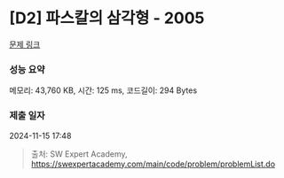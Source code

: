 # [D2] 파스칼의 삼각형 - 2005 

[문제 링크](https://swexpertacademy.com/main/code/problem/problemDetail.do?contestProbId=AV5P0-h6Ak4DFAUq) 

### 성능 요약

메모리: 43,760 KB, 시간: 125 ms, 코드길이: 294 Bytes

### 제출 일자

2024-11-15 17:48



> 출처: SW Expert Academy, https://swexpertacademy.com/main/code/problem/problemList.do
